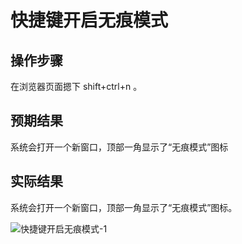 # 快捷键开启无痕模式

## 操作步骤

在浏览器页面摁下 shift+ctrl+n 。

## 预期结果

系统会打开一个新窗口，顶部一角显示了“无痕模式”图标

## 实际结果

系统会打开一个新窗口，顶部一角显示了“无痕模式”图标。

![快捷键开启无痕模式-1](../img/快捷键开启无痕模式-1.png)